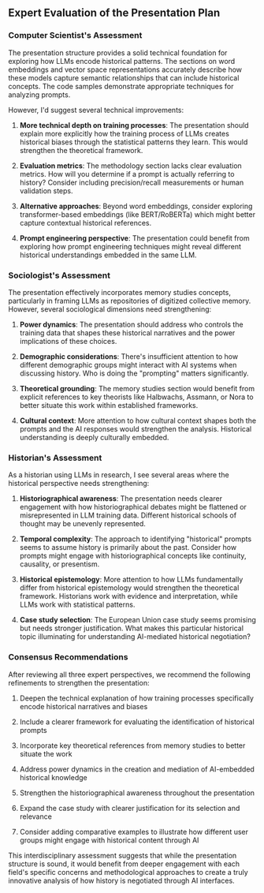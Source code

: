 ## Expert Evaluation of the Presentation Plan

### Computer Scientist's Assessment

The presentation structure provides a solid technical foundation for exploring how LLMs encode historical patterns. The sections on word embeddings and vector space representations accurately describe how these models capture semantic relationships that can include historical concepts. The code samples demonstrate appropriate techniques for analyzing prompts.

However, I'd suggest several technical improvements:

1. **More technical depth on training processes**: The presentation should explain more explicitly how the training process of LLMs creates historical biases through the statistical patterns they learn. This would strengthen the theoretical framework.

2. **Evaluation metrics**: The methodology section lacks clear evaluation metrics. How will you determine if a prompt is actually referring to history? Consider including precision/recall measurements or human validation steps.

3. **Alternative approaches**: Beyond word embeddings, consider exploring transformer-based embeddings (like BERT/RoBERTa) which might better capture contextual historical references.

4. **Prompt engineering perspective**: The presentation could benefit from exploring how prompt engineering techniques might reveal different historical understandings embedded in the same LLM.

### Sociologist's Assessment

The presentation effectively incorporates memory studies concepts, particularly in framing LLMs as repositories of digitized collective memory. However, several sociological dimensions need strengthening:

1. **Power dynamics**: The presentation should address who controls the training data that shapes these historical narratives and the power implications of these choices.

2. **Demographic considerations**: There's insufficient attention to how different demographic groups might interact with AI systems when discussing history. Who is doing the "prompting" matters significantly.

3. **Theoretical grounding**: The memory studies section would benefit from explicit references to key theorists like Halbwachs, Assmann, or Nora to better situate this work within established frameworks.

4. **Cultural context**: More attention to how cultural context shapes both the prompts and the AI responses would strengthen the analysis. Historical understanding is deeply culturally embedded.

### Historian's Assessment

As a historian using LLMs in research, I see several areas where the historical perspective needs strengthening:

1. **Historiographical awareness**: The presentation needs clearer engagement with how historiographical debates might be flattened or misrepresented in LLM training data. Different historical schools of thought may be unevenly represented.

2. **Temporal complexity**: The approach to identifying "historical" prompts seems to assume history is primarily about the past. Consider how prompts might engage with historiographical concepts like continuity, causality, or presentism.

3. **Historical epistemology**: More attention to how LLMs fundamentally differ from historical epistemology would strengthen the theoretical framework. Historians work with evidence and interpretation, while LLMs work with statistical patterns.

4. **Case study selection**: The European Union case study seems promising but needs stronger justification. What makes this particular historical topic illuminating for understanding AI-mediated historical negotiation?

### Consensus Recommendations

After reviewing all three expert perspectives, we recommend the following refinements to strengthen the presentation:

1. Deepen the technical explanation of how training processes specifically encode historical narratives and biases

2. Include a clearer framework for evaluating the identification of historical prompts

3. Incorporate key theoretical references from memory studies to better situate the work

4. Address power dynamics in the creation and mediation of AI-embedded historical knowledge

5. Strengthen the historiographical awareness throughout the presentation

6. Expand the case study with clearer justification for its selection and relevance

7. Consider adding comparative examples to illustrate how different user groups might engage with historical content through AI

This interdisciplinary assessment suggests that while the presentation structure is sound, it would benefit from deeper engagement with each field's specific concerns and methodological approaches to create a truly innovative analysis of how history is negotiated through AI interfaces.
